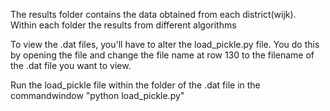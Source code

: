 The results folder contains the data obtained from each district(wijk).  
Within each folder the results from different algorithms

To view the .dat files, you'll have to alter the load_pickle.py file. You do this by opening the file and change the file name at row 130 to the filename of the .dat file you want to view.

Run the load_pickle file within the folder of the .dat file in the commandwindow "python load_pickle.py"
